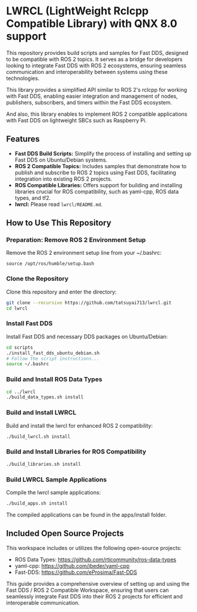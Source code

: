 # LWRCL (LightWeight Rclcpp Compatible Library)  with QNX 8.0 support

This repository provides build scripts and samples for Fast DDS, designed to be compatible with ROS 2 topics. It serves as a bridge for developers looking to integrate Fast DDS with ROS 2 ecosystems, ensuring seamless communication and interoperability between systems using these technologies.

This library provides a simplified API similar to ROS 2's rclcpp for working with Fast DDS, enabling easier integration and management of nodes, publishers, subscribers, and timers within the Fast DDS ecosystem.

And also, this library enables to implement ROS 2 compatible applications with Fast DDS on lightweight SBCs such as Raspberry Pi.

## Features

- **Fast DDS Build Scripts:** Simplify the process of installing and setting up Fast DDS on Ubuntu/Debian systems.
- **ROS 2 Compatible Topics:** Includes samples that demonstrate how to publish and subscribe to ROS 2 topics using Fast DDS, facilitating integration into existing ROS 2 projects.
- **ROS Compatible Libraries:** Offers support for building and installing libraries crucial for ROS compatibility, such as yaml-cpp, ROS data types, and tf2.
- **lwrcl:** Please read `lwrcl/README.md`.

## How to Use This Repository

### Preparation: Remove ROS 2 Environment Setup

Remove the ROS 2 environment setup line from your ~/.bashrc:

```
source /opt/ros/humble/setup.bash
```

### Clone the Repository

Clone this repository and enter the directory:

```bash
git clone --recursive https://github.com/tatsuyai713/lwrcl.git
cd lwrcl
```


### Install Fast DDS

Install Fast DDS and necessary DDS packages on Ubuntu/Debian:

```bash
cd scripts
./install_fast_dds_ubuntu_debian.sh
# Follow the script instructions...
source ~/.bashrc
```

### Build and Install ROS Data Types

```bash
cd ../lwrcl
./build_data_types.sh install
```

### Build and Install LWRCL

Build and install the lwrcl for enhanced ROS 2 compatibility:

```bash
./build_lwrcl.sh install
```

### Build and Install Libraries for ROS Compatibility

```bash
./build_libraries.sh install
```

### Build LWRCL Sample Applications

Compile the lwrcl sample applications:

```bash
./build_apps.sh install
```

The compiled applications can be found in the apps/install folder.

## Included Open Source Projects

This workspace includes or utilizes the following open-source projects:

- ROS Data Types: https://github.com/rticommunity/ros-data-types
- yaml-cpp: https://github.com/jbeder/yaml-cpp
- Fast-DDS: https://github.com/eProsima/Fast-DDS

This guide provides a comprehensive overview of setting up and using the Fast DDS / ROS 2 Compatible Workspace, ensuring that users can seamlessly integrate Fast DDS into their ROS 2 projects for efficient and interoperable communication.

